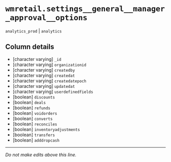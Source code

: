 # `wmretail.settings__general__manager_approval__options`
`analytics_prod` | `analytics`

## Column details
* [character varying] `_id`
* [character varying] `organizationid`
* [character varying] `createdby`
* [character varying] `createdat`
* [character varying] `createdatepoch`
* [character varying] `updatedat`
* [character varying] `userdefinedfields`
* [boolean]   `discounts`
* [boolean]   `deals`
* [boolean]   `refunds`
* [boolean]   `voidorders`
* [boolean]   `converts`
* [boolean]   `reconciles`
* [boolean]   `inventoryadjustments`
* [boolean]   `transfers`
* [boolean]   `adddropcash`

-------------------------------------------------------------------------------
*Do not make edits above this line.*

